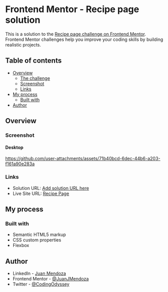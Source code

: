 # Frontend Mentor - Recipe page solution

This is a solution to the [Recipe page challenge on Frontend Mentor](https://www.frontendmentor.io/challenges/recipe-page-KiTsR8QQKm). Frontend Mentor challenges help you improve your coding skills by building realistic projects.

## Table of contents

- [Overview](#overview)
  - [The challenge](#the-challenge)
  - [Screenshot](#screenshot)
  - [Links](#links)
- [My process](#my-process)
  - [Built with](#built-with)
- [Author](#author)

## Overview

### Screenshot
#### Desktop
https://github.com/user-attachments/assets/71b40bcd-6dec-44b6-a203-f161a90e283a

### Links

- Solution URL: [Add solution URL here](https://your-solution-url.com)
- Live Site URL: [Recipe Page](https://recipe-page-drab.vercel.app/)

## My process

### Built with

- Semantic HTML5 markup
- CSS custom properties
- Flexbox

## Author

- LinkedIn - [Juan Mendoza](https://www.linkedin.com/in/juanjmendoza/)
- Frontend Mentor - [@JuanJMendoza](https://www.frontendmentor.io/profile/JuanJMendoza)
- Twitter - [@CodingOdyssey](https://www.twitter.com/CodingOdyssey)
